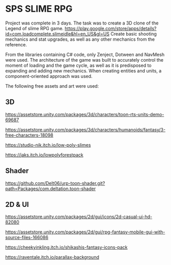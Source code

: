 # SPS SLIME RPG

Project was complete in 3 days. The task was to create a 3D clone of the Legend of slime RPG game.
https://play.google.com/store/apps/details?id=com.loadcomplete.slimeidle&hl=en_US&gl=US
Create basic shooting mechanics and stat upgrades, as well as any other mechanics from the reference.

From the libraries containing C# code, only Zenject, Dotween and NavMesh were used. 
The architecture of the game was built to accurately control the moment of loading and the game cycle, as well as it is 
predisposed to expanding and adding new mechanics. When creating entities and units, a component-oriented approach was used.

The following free assets and art were used:

## 3D
https://assetstore.unity.com/packages/3d/characters/toon-rts-units-demo-69687

https://assetstore.unity.com/packages/3d/characters/humanoids/fantasy/3-free-characters-18098

https://studio-nik.itch.io/low-poly-slimes

https://jaks.itch.io/lowpolyforestpack

## Shader
https://github.com/Delt06/urp-toon-shader.git?path=Packages/com.deltation.toon-shader

## 2D & UI
https://assetstore.unity.com/packages/2d/gui/icons/2d-casual-ui-hd-82080

https://assetstore.unity.com/packages/2d/gui/rpg-fantasy-mobile-gui-with-source-files-166086

https://cheekyinkling.itch.io/shikashis-fantasy-icons-pack

https://raventale.itch.io/parallax-background
